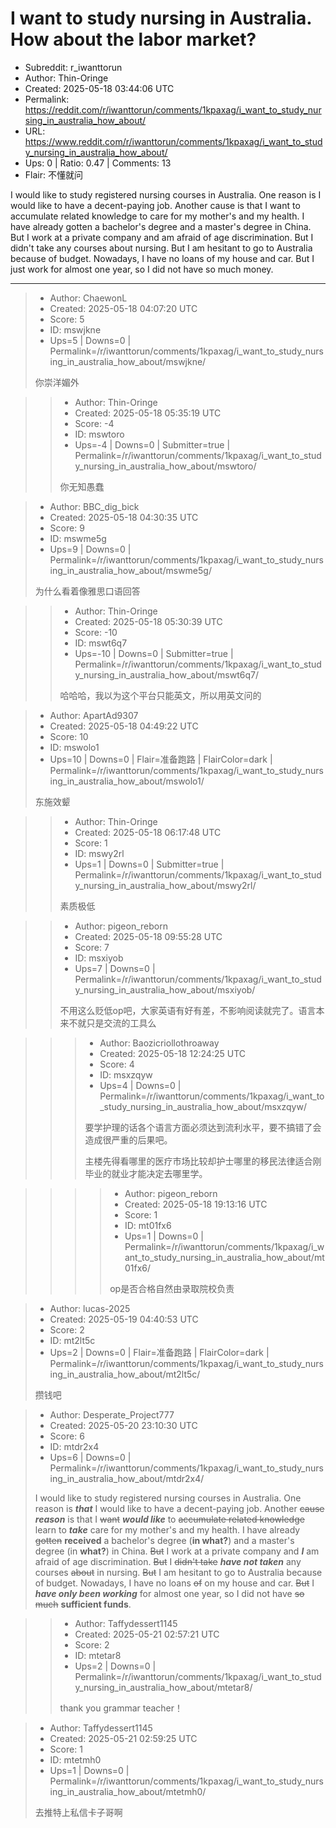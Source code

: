 # I want to study nursing in Australia. How about the labor market?

- Subreddit: r_iwanttorun
- Author: Thin-Oringe
- Created: 2025-05-18 03:44:06 UTC
- Permalink: https://reddit.com/r/iwanttorun/comments/1kpaxag/i_want_to_study_nursing_in_australia_how_about/
- URL: https://www.reddit.com/r/iwanttorun/comments/1kpaxag/i_want_to_study_nursing_in_australia_how_about/
- Ups: 0 | Ratio: 0.47 | Comments: 13
- Flair: 不懂就问


I would like to study registered nursing courses in Australia. One
reason is I would like to have a decent-paying job. Another cause is
that I want to accumulate related knowledge to care for my mother's and
my health. I have already gotten a bachelor's degree and a master's
degree in China. But I work at a private company and am afraid of age
discrimination. But I didn't take any courses about nursing. But I am
hesitant to go to Australia because of budget. Nowadays, I have no loans
of my house and car. But I just work for almost one year, so I did not
have so much money.


---

> - Author: ChaewonL
> - Created: 2025-05-18 04:07:20 UTC
> - Score: 5
> - ID: mswjkne
> - Ups=5 | Downs=0 | Permalink=/r/iwanttorun/comments/1kpaxag/i_want_to_study_nursing_in_australia_how_about/mswjkne/
>
> 你崇洋媚外

>> - Author: Thin-Oringe
>> - Created: 2025-05-18 05:35:19 UTC
>> - Score: -4
>> - ID: mswtoro
>> - Ups=-4 | Downs=0 | Submitter=true | Permalink=/r/iwanttorun/comments/1kpaxag/i_want_to_study_nursing_in_australia_how_about/mswtoro/
>>
>> 你无知愚蠢

> - Author: BBC_dig_bick
> - Created: 2025-05-18 04:30:35 UTC
> - Score: 9
> - ID: mswme5g
> - Ups=9 | Downs=0 | Permalink=/r/iwanttorun/comments/1kpaxag/i_want_to_study_nursing_in_australia_how_about/mswme5g/
>
> 为什么看着像雅思口语回答

>> - Author: Thin-Oringe
>> - Created: 2025-05-18 05:30:39 UTC
>> - Score: -10
>> - ID: mswt6q7
>> - Ups=-10 | Downs=0 | Submitter=true | Permalink=/r/iwanttorun/comments/1kpaxag/i_want_to_study_nursing_in_australia_how_about/mswt6q7/
>>
>> 哈哈哈，我以为这个平台只能英文，所以用英文问的

> - Author: ApartAd9307
> - Created: 2025-05-18 04:49:22 UTC
> - Score: 10
> - ID: mswolo1
> - Ups=10 | Downs=0 | Flair=准备跑路 | FlairColor=dark | Permalink=/r/iwanttorun/comments/1kpaxag/i_want_to_study_nursing_in_australia_how_about/mswolo1/
>
> 东施效颦

>> - Author: Thin-Oringe
>> - Created: 2025-05-18 06:17:48 UTC
>> - Score: 1
>> - ID: mswy2rl
>> - Ups=1 | Downs=0 | Submitter=true | Permalink=/r/iwanttorun/comments/1kpaxag/i_want_to_study_nursing_in_australia_how_about/mswy2rl/
>>
>> 素质极低

>> - Author: pigeon_reborn
>> - Created: 2025-05-18 09:55:28 UTC
>> - Score: 7
>> - ID: msxiyob
>> - Ups=7 | Downs=0 | Permalink=/r/iwanttorun/comments/1kpaxag/i_want_to_study_nursing_in_australia_how_about/msxiyob/
>>
>> 不用这么贬低op吧，大家英语有好有差，不影响阅读就完了。语言本来不就只是交流的工具么

>>> - Author: Baozicriollothroaway
>>> - Created: 2025-05-18 12:24:25 UTC
>>> - Score: 4
>>> - ID: msxzqyw
>>> - Ups=4 | Downs=0 | Permalink=/r/iwanttorun/comments/1kpaxag/i_want_to_study_nursing_in_australia_how_about/msxzqyw/
>>>
>>> 要学护理的话各个语言方面必须达到流利水平，要不搞错了会造成很严重的后果吧。
>>> 
>>> 
>>> 主楼先得看哪里的医疗市场比较却护士哪里的移民法律适合刚毕业的就业才能决定去哪里学。

>>>> - Author: pigeon_reborn
>>>> - Created: 2025-05-18 19:13:16 UTC
>>>> - Score: 1
>>>> - ID: mt01fx6
>>>> - Ups=1 | Downs=0 | Permalink=/r/iwanttorun/comments/1kpaxag/i_want_to_study_nursing_in_australia_how_about/mt01fx6/
>>>>
>>>> op是否合格自然由录取院校负责

> - Author: lucas-2025
> - Created: 2025-05-19 04:40:53 UTC
> - Score: 2
> - ID: mt2lt5c
> - Ups=2 | Downs=0 | Flair=准备跑路 | FlairColor=dark | Permalink=/r/iwanttorun/comments/1kpaxag/i_want_to_study_nursing_in_australia_how_about/mt2lt5c/
>
> 攒钱吧

> - Author: Desperate_Project777
> - Created: 2025-05-20 23:10:30 UTC
> - Score: 6
> - ID: mtdr2x4
> - Ups=6 | Downs=0 | Permalink=/r/iwanttorun/comments/1kpaxag/i_want_to_study_nursing_in_australia_how_about/mtdr2x4/
>
> I would like to study registered nursing courses in Australia. One reason is ***that*** I would like to have a decent-paying job. Another ~~cause~~ ***reason*** is that I ~~want~~ ***would like*** to ~~accumulate related knowledge~~ learn to ***take*** care for my mother's and my health. I have already ~~gotten~~ **received** a bachelor's degree (**in what?**) and a master's degree (in **what?**) in China. ~~But~~ I work at a private company and ***I*** am afraid of age discrimination. ~~But~~ I ~~didn't take~~ ***have not taken*** any courses ~~about~~ in nursing. ~~But~~ I am hesitant to go to Australia because of budget. Nowadays, I have no loans ~~of~~ on my house and car. ~~But~~ I ***have only been working*** for almost one year, so I did not have ~~so much~~ **sufficient funds**.

>> - Author: Taffydessert1145
>> - Created: 2025-05-21 02:57:21 UTC
>> - Score: 2
>> - ID: mtetar8
>> - Ups=2 | Downs=0 | Permalink=/r/iwanttorun/comments/1kpaxag/i_want_to_study_nursing_in_australia_how_about/mtetar8/
>>
>> thank you grammar teacher！

> - Author: Taffydessert1145
> - Created: 2025-05-21 02:59:25 UTC
> - Score: 1
> - ID: mtetmh0
> - Ups=1 | Downs=0 | Permalink=/r/iwanttorun/comments/1kpaxag/i_want_to_study_nursing_in_australia_how_about/mtetmh0/
>
> 去推特上私信卡子哥啊
